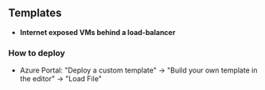 ## Templates

- **Internet exposed VMs behind a load-balancer**

### How to deploy
- Azure Portal: "Deploy a custom template" -> "Build your own template in the editor" -> "Load File"
